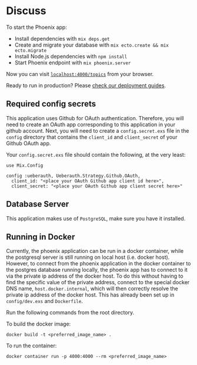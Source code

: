 # Discuss

To start the Phoenix app:

* Install dependencies with `mix deps.get`
* Create and migrate your database with `mix ecto.create && mix ecto.migrate`
* Install Node.js dependencies with `npm install`
* Start Phoenix endpoint with `mix phoenix.server`

Now you can visit [`localhost:4000/topics`](http://localhost:4000/topics) from your browser.

Ready to run in production? Please [check our deployment guides](http://www.phoenixframework.org/docs/deployment).

## Required config secrets

This application uses Github for OAuth authentication. Therefore, you will need to create an OAuth app corresponding to this application in your github account. Next, you will need to create a `config.secret.exs` file in the `config` directory that contains the `client_id` and `client_secret` of your Github OAuth app.

Your `config.secret.exs` file should contain the following, at the very least:

    use Mix.Config

    config :ueberauth, Ueberauth.Strategy.Github.OAuth,
      client_id: "<place your OAuth Github app client id here>",
      client_secret: "<place your OAuth Github app client secret here>"

## Database Server

This application makes use of `PostgreSQL`, make sure you have it installed.

## Running in Docker

Currently, the phoenix application can be run in a docker container, while the postgresql server is still running on local host (i.e. docker host). However, to connect from the phoenix application in the docker container to the postgres database running locally, the phoenix app has to connect to it via the private ip address of the docker host. To do this without having to find the specific value of the private address, connect to the special docker DNS name, `host.docker.internal`, which will then correctly resolve the private ip address of the docker host. This has already been set up in `config/dev.exs` and `Dockerfile`.

Run the following commands from the root directory.

To build the docker image:

    docker build -t <preferred_image_name> .

To run the container:

    docker container run -p 4000:4000 --rm <preferred_image_name>
